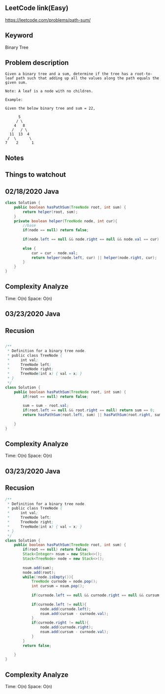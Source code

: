 ## LeetCode link(Easy)
https://leetcode.com/problems/path-sum/

## Keyword
Binary Tree

## Problem description
```
Given a binary tree and a sum, determine if the tree has a root-to-leaf path such that adding up all the values along the path equals the given sum.

Note: A leaf is a node with no children.

Example:

Given the below binary tree and sum = 22,

      5
     / \
    4   8
   /   / \
  11  13  4
 /  \      \
7    2      1
```



## Notes


## Things to watchout

## 02/18/2020 Java

```java
class Solution {
    public boolean hasPathSum(TreeNode root, int sum) {
        return helper(root, sum);
    }
    private boolean helper(TreeNode node, int cur){
        //base
        if(node == null) return false;
        
        if(node.left == null && node.right == null && node.val == cur) return true;
        
        else {
            cur = cur - node.val;
            return helper(node.left, cur) || helper(node.right, cur);
        }
    }
}

```
## Complexity Analyze
Time: O(n)
Space: O(n)

## 03/23/2020 Java
## Recusion
```java

/**
 * Definition for a binary tree node.
 * public class TreeNode {
 *     int val;
 *     TreeNode left;
 *     TreeNode right;
 *     TreeNode(int x) { val = x; }
 * }
 */
class Solution {
    public boolean hasPathSum(TreeNode root, int sum) {
        if(root == null) return false;
        
        sum = sum - root.val;
        if(root.left == null && root.right == null) return sum == 0;
        return hasPathSum(root.left, sum) || hasPathSum(root.right, sum);
  
    }   
}
```
## Complexity Analyze
Time: O(n)
Space: O(n)

## 03/23/2020 Java
## Recusion
```java
/**
 * Definition for a binary tree node.
 * public class TreeNode {
 *     int val;
 *     TreeNode left;
 *     TreeNode right;
 *     TreeNode(int x) { val = x; }
 * }
 */
class Solution {
    public boolean hasPathSum(TreeNode root, int sum) {
        if(root == null) return false;
        Stack<Integer> nsum = new Stack<>();
        Stack<TreeNode> node = new Stack<>();
        
        nsum.add(sum);
        node.add(root);
        while(!node.isEmpty()){
            TreeNode curnode = node.pop();
            int cursum = nsum.pop();
            
            if(curnode.left == null && curnode.right == null && cursum == curnode.val) return true;
            
            if(curnode.left != null){
                node.add(curnode.left);
                nsum.add(cursum - curnode.val);
            }
            if(curnode.right != null){
                node.add(curnode.right);
                nsum.add(cursum - curnode.val);
            }
        }
        return false;
        
    }
}
```
## Complexity Analyze
Time: O(n)
Space: O(n)
